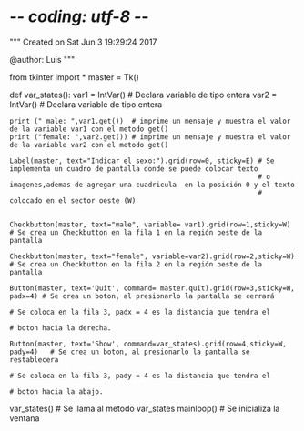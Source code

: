 # -*- coding: utf-8 -*-
"""
Created on Sat Jun  3 19:29:24 2017

@author: Luis
"""

from tkinter import *
master = Tk()

def var_states():
    var1 = IntVar()   # Declara variable de tipo entera
    var2 = IntVar()   # Declara variable de tipo entera
    
            
    print (" male: ",var1.get())  # imprime un mensaje y muestra el valor de la variable var1 con el metodo get()
    print ("female: ",var2.get()) # imprime un mensaje y muestra el valor de la variable var2 con el metodo get()
    
    Label(master, text="Indicar el sexo:").grid(row=0, sticky=E) # Se implementa un cuadro de pantalla donde se puede colocar texto 
                                                                 # o imagenes,ademas de agregar una cuadricula  en la posición 0 y el texto
                                                                 # colocado en el sector oeste (W) 
    
    
    Checkbutton(master, text="male", variable= var1).grid(row=1,sticky=W) # Se crea un Checkbutton en la fila 1 en la región oeste de la pantalla
    
    Checkbutton(master, text="female", variable=var2).grid(row=2,sticky=W) # Se crea un Checkbutton en la fila 2 en la región oeste de la pantalla
    
    Button(master, text='Quit', command= master.quit).grid(row=3,sticky=W, padx=4) # Se crea un boton, al presionarlo la pantalla se cerrará
                                                                                    # Se coloca en la fila 3, padx = 4 es la distancia que tendra el 
                                                                                    # boton hacia la derecha.
                                                                                    
    Button(master, text='Show', command=var_states).grid(row=4,sticky=W, pady=4)   # Se crea un boton, al presionarlo la pantalla se restablecera
                                                                                    # Se coloca en la fila 3, pady = 4 es la distancia que tendra el 
                                                                                    # boton hacia la abajo.

var_states()  # Se llama al metodo var_states
mainloop()  # Se inicializa la ventana